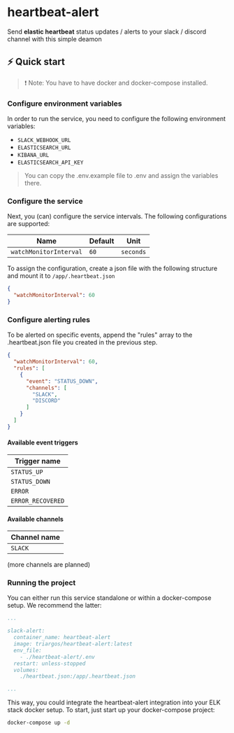 # heartbeat-alert

Send **elastic heartbeat** status updates / alerts to your slack / discord channel with this simple deamon

## ⚡️ Quick start

> ❗️ Note: You have to have docker and docker-compose installed.

### Configure environment variables

In order to run the service, you need to configure the following environment variables:

- ```SLACK_WEBHOOK_URL```
- ```ELASTICSEARCH_URL```
- ```KIBANA_URL```
- ```ELASTICSEARCH_API_KEY```

> You can copy the .env.example file to .env and assign the variables there.

### Configure the service

Next, you (can) configure the service intervals. The following configurations are supported:

| Name                   | Default | Unit      |
|------------------------|--------|-----------|
| `watchMonitorInterval` | `60`    | `seconds` |

To assign the configuration, create a json file with the following structure and mount it to `/app/.heartbeat.json`

````json
{
  "watchMonitorInterval": 60
}

````

### Configure alerting rules

To be alerted on specific events, append the "rules" array to the .heartbeat.json file you created in the previous step.

````json
{
  "watchMonitorInterval": 60,
  "rules": [
    {
      "event": "STATUS_DOWN",
      "channels": [
        "SLACK",
        "DISCORD"
      ]
    }
  ]
}
````

#### Available event triggers

| Trigger name      |
|-------------------|
| `STATUS_UP`       |
| `STATUS_DOWN`     |
| `ERROR`           |
| `ERROR_RECOVERED` |

#### Available channels

| Channel name |
|--------------|
| `SLACK`      |

(more channels are planned)


### Running the project

You can either run this service standalone or within a docker-compose setup. We recommend the latter:

```yaml
...

slack-alert:
  container_name: heartbeat-alert
  image: triargos/heartbeat-alert:latest
  env_file:
    - ./heartbeat-alert/.env
  restart: unless-stopped
  volumes:
    ./heartbeat.json:/app/.heartbeat.json

...
```

This way, you could integrate the heartbeat-alert integration into your ELK stack docker setup.
To start, just start up your docker-compose project:

```bash
docker-compose up -d
```